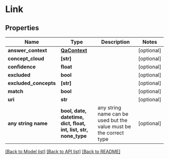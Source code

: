 # Link


## Properties
Name | Type | Description | Notes
------------ | ------------- | ------------- | -------------
**answer_context** | [**QaContext**](QaContext.md) |  | [optional] 
**concept_cloud** | **[str]** |  | [optional] 
**confidence** | **float** |  | [optional] 
**excluded** | **bool** |  | [optional] 
**excluded_concepts** | **[str]** |  | [optional] 
**match** | **bool** |  | [optional] 
**uri** | **str** |  | [optional] 
**any string name** | **bool, date, datetime, dict, float, int, list, str, none_type** | any string name can be used but the value must be the correct type | [optional]

[[Back to Model list]](../README.md#documentation-for-models) [[Back to API list]](../README.md#documentation-for-api-endpoints) [[Back to README]](../README.md)


